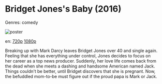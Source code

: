 # Bridget Jones's Baby (2016)

Genres: comedy

![poster](http://image.tmdb.org/t/p/w500/j8di6S3mUuFe5Yz8etRG8yG5EeE.jpg)

en:
  [720p](magnet:?xt=urn:btih:5A3FF681889278C8B385D319E65A1E6298393533&tr=udp://glotorrents.pw:6969/announce&tr=udp://tracker.opentrackr.org:1337/announce&tr=udp://torrent.gresille.org:80/announce&tr=udp://tracker.openbittorrent.com:80&tr=udp://tracker.coppersurfer.tk:6969&tr=udp://tracker.leechers-paradise.org:6969&tr=udp://p4p.arenabg.ch:1337&tr=udp://tracker.internetwarriors.net:1337)
  [1080p](magnet:?xt=urn:btih:0110344B913A8DBAAD5D49697AE57BFC4A350BF4&tr=udp://glotorrents.pw:6969/announce&tr=udp://tracker.opentrackr.org:1337/announce&tr=udp://torrent.gresille.org:80/announce&tr=udp://tracker.openbittorrent.com:80&tr=udp://tracker.coppersurfer.tk:6969&tr=udp://tracker.leechers-paradise.org:6969&tr=udp://p4p.arenabg.ch:1337&tr=udp://tracker.internetwarriors.net:1337)
  


Breaking up with Mark Darcy leaves Bridget Jones over 40 and single again. Feeling that she has everything under control, Jones decides to focus on her career as a top news producer. Suddenly, her love life comes back from the dead when she meets a dashing and handsome American named Jack. Things couldn't be better, until Bridget discovers that she is pregnant. Now, the befuddled mom-to-be must figure out if the proud papa is Mark or Jack.
